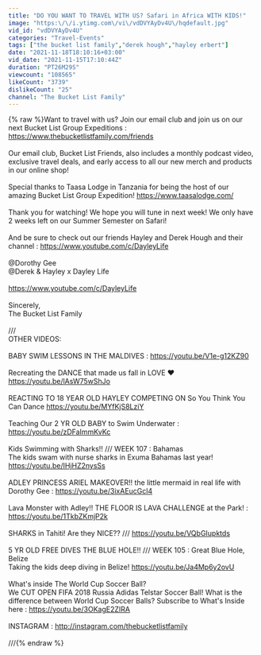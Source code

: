 ```yaml
---
title: "DO YOU WANT TO TRAVEL WITH US? Safari in Africa WITH KIDS!"
image: "https:\/\/i.ytimg.com\/vi\/vdDVYAyDv4U\/hqdefault.jpg"
vid_id: "vdDVYAyDv4U"
categories: "Travel-Events"
tags: ["the bucket list family","derek hough","hayley erbert"]
date: "2021-11-18T18:10:16+03:00"
vid_date: "2021-11-15T17:10:44Z"
duration: "PT26M29S"
viewcount: "108565"
likeCount: "3739"
dislikeCount: "25"
channel: "The Bucket List Family"
---
```

{% raw %}Want to travel with us? Join our email club and join us on our next Bucket List Group Expeditions : <a rel="nofollow" target="blank" href="https://www.thebucketlistfamily.com/friends">https://www.thebucketlistfamily.com/friends</a><br /><br />Our email club, Bucket List Friends, also includes a monthly podcast video, exclusive travel deals, and early access to all our new merch and products in our online shop!<br /><br />Special thanks to Taasa Lodge in Tanzania for being the host of our amazing Bucket List Group Expedition! <a rel="nofollow" target="blank" href="https://www.taasalodge.com/">https://www.taasalodge.com/</a><br /><br />Thank you for watching! We hope you will tune in next week! We only have 2 weeks left on our Summer Semester on Safari!<br /><br />And be sure to check out our friends Hayley and Derek Hough and their channel : <a rel="nofollow" target="blank" href="https://www.youtube.com/c/DayleyLife">https://www.youtube.com/c/DayleyLife</a><br /><br />@Dorothy Gee <br />@Derek &amp; Hayley x Dayley Life <br /><br /><a rel="nofollow" target="blank" href="https://www.youtube.com/c/DayleyLife">https://www.youtube.com/c/DayleyLife</a><br /><br />Sincerely,<br />The Bucket List Family<br /><br />///<br />OTHER VIDEOS:<br /><br />BABY SWIM LESSONS IN THE MALDIVES : <a rel="nofollow" target="blank" href="https://youtu.be/V1e-g12KZ90">https://youtu.be/V1e-g12KZ90</a><br /><br />Recreating the DANCE that made us fall in LOVE ❤ <a rel="nofollow" target="blank" href="https://youtu.be/lAsW75wShJo">https://youtu.be/lAsW75wShJo</a><br /><br />REACTING TO 18 YEAR OLD HAYLEY COMPETING ON So You Think You Can Dance <a rel="nofollow" target="blank" href="https://youtu.be/MYfKjS8LziY">https://youtu.be/MYfKjS8LziY</a><br /><br />Teaching Our 2 YR OLD BABY to Swim Underwater : <a rel="nofollow" target="blank" href="https://youtu.be/zDFaImmKvKc">https://youtu.be/zDFaImmKvKc</a><br /><br />Kids Swimming with Sharks!! /// WEEK 107 : Bahamas<br />The kids swam with nurse sharks in Exuma Bahamas last year! <a rel="nofollow" target="blank" href="https://youtu.be/IHjHZ2nysSs">https://youtu.be/IHjHZ2nysSs</a><br /><br />ADLEY PRINCESS ARIEL MAKEOVER!! the little mermaid in real life with Dorothy Gee : <a rel="nofollow" target="blank" href="https://youtu.be/3ixAEucGcl4">https://youtu.be/3ixAEucGcl4</a><br /><br />Lava Monster with Adley!! THE FLOOR IS LAVA CHALLENGE at the Park! : <a rel="nofollow" target="blank" href="https://youtu.be/1TkbZKmjP2k">https://youtu.be/1TkbZKmjP2k</a><br /><br />SHARKS in Tahiti! Are they NICE?? /// <a rel="nofollow" target="blank" href="https://youtu.be/VQbGIupktds">https://youtu.be/VQbGIupktds</a><br /><br />5 YR OLD FREE DIVES THE BLUE HOLE!! /// WEEK 105 : Great Blue Hole, Belize<br />Taking the kids deep diving in Belize! <a rel="nofollow" target="blank" href="https://youtu.be/Ja4Mp6y2ovU">https://youtu.be/Ja4Mp6y2ovU</a><br /><br />What's inside The World Cup Soccer Ball?<br />We CUT OPEN FIFA 2018 Russia Adidas Telstar Soccer Ball! What is the difference between World Cup Soccer Balls? Subscribe to What's Inside here : <a rel="nofollow" target="blank" href="https://youtu.be/3OKagE2ZIRA">https://youtu.be/3OKagE2ZIRA</a><br /><br />INSTAGRAM : <a rel="nofollow" target="blank" href="http://instagram.com/thebucketlistfamily">http://instagram.com/thebucketlistfamily</a><br /><br />///{% endraw %}
